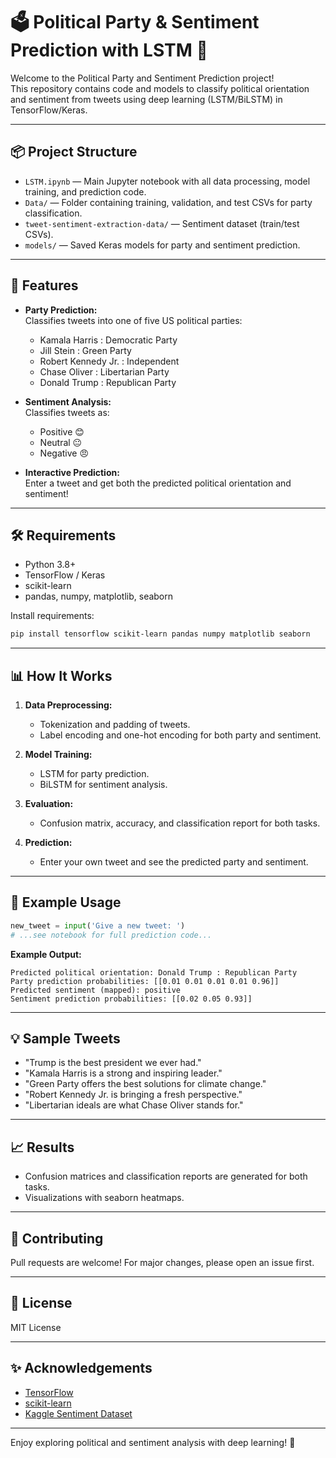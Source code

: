 # 🗳️ Political Party & Sentiment Prediction with LSTM 🧠

Welcome to the Political Party and Sentiment Prediction project!  
This repository contains code and models to classify political orientation and sentiment from tweets using deep learning (LSTM/BiLSTM) in TensorFlow/Keras.

---

## 📦 Project Structure

- `LSTM.ipynb` — Main Jupyter notebook with all data processing, model training, and prediction code.
- `Data/` — Folder containing training, validation, and test CSVs for party classification.
- `tweet-sentiment-extraction-data/` — Sentiment dataset (train/test CSVs).
- `models/` — Saved Keras models for party and sentiment prediction.

---

## 🚀 Features

- **Party Prediction:**  
  Classifies tweets into one of five US political parties:
  - Kamala Harris : Democratic Party
  - Jill Stein : Green Party
  - Robert Kennedy Jr. : Independent
  - Chase Oliver : Libertarian Party
  - Donald Trump : Republican Party

- **Sentiment Analysis:**  
  Classifies tweets as:
  - Positive 😊
  - Neutral 😐
  - Negative 😠

- **Interactive Prediction:**  
  Enter a tweet and get both the predicted political orientation and sentiment!

---

## 🛠️ Requirements

- Python 3.8+
- TensorFlow / Keras
- scikit-learn
- pandas, numpy, matplotlib, seaborn

Install requirements:
```bash
pip install tensorflow scikit-learn pandas numpy matplotlib seaborn
```

---

## 📊 How It Works

1. **Data Preprocessing:**  
   - Tokenization and padding of tweets.
   - Label encoding and one-hot encoding for both party and sentiment.

2. **Model Training:**  
   - LSTM for party prediction.
   - BiLSTM for sentiment analysis.

3. **Evaluation:**  
   - Confusion matrix, accuracy, and classification report for both tasks.

4. **Prediction:**  
   - Enter your own tweet and see the predicted party and sentiment.

---

## 📝 Example Usage

```python
new_tweet = input('Give a new tweet: ')
# ...see notebook for full prediction code...
```

**Example Output:**
```
Predicted political orientation: Donald Trump : Republican Party
Party prediction probabilities: [[0.01 0.01 0.01 0.01 0.96]]
Predicted sentiment (mapped): positive
Sentiment prediction probabilities: [[0.02 0.05 0.93]]
```

---

## 💡 Sample Tweets

- "Trump is the best president we ever had."
- "Kamala Harris is a strong and inspiring leader."
- "Green Party offers the best solutions for climate change."
- "Robert Kennedy Jr. is bringing a fresh perspective."
- "Libertarian ideals are what Chase Oliver stands for."

---

## 📈 Results

- Confusion matrices and classification reports are generated for both tasks.
- Visualizations with seaborn heatmaps.

---

## 🤝 Contributing

Pull requests are welcome! For major changes, please open an issue first.

---

## 📄 License

MIT License

---

## ✨ Acknowledgements

- [TensorFlow](https://www.tensorflow.org/)
- [scikit-learn](https://scikit-learn.org/)
- [Kaggle Sentiment Dataset](https://www.kaggle.com/competitions/tweet-sentiment-extraction/data)

---

Enjoy exploring political and sentiment analysis with deep learning! 🚀
